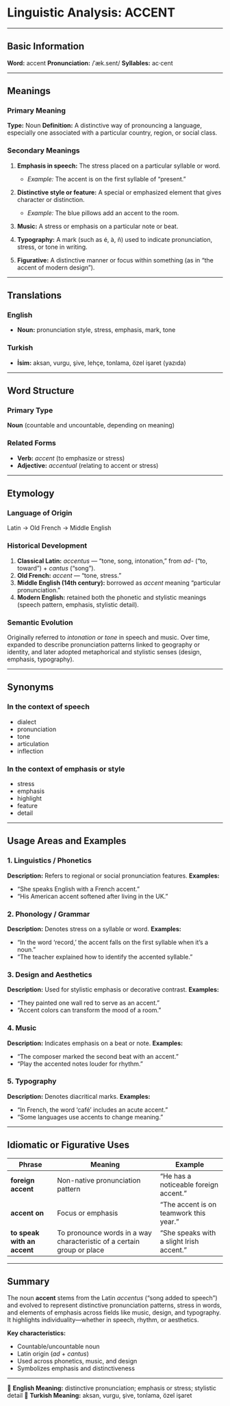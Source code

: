 # Linguistic Analysis: ACCENT

---

## Basic Information

**Word:** accent
**Pronunciation:** /ˈæk.sent/
**Syllables:** ac·cent

---

## Meanings

### Primary Meaning

**Type:** Noun
**Definition:** A distinctive way of pronouncing a language, especially one associated with a particular country, region, or social class.

### Secondary Meanings

1. **Emphasis in speech:** The stress placed on a particular syllable or word.

   - _Example:_ The accent is on the first syllable of “present.”

2. **Distinctive style or feature:** A special or emphasized element that gives character or distinction.

   - _Example:_ The blue pillows add an accent to the room.

3. **Music:** A stress or emphasis on a particular note or beat.
4. **Typography:** A mark (such as é, à, ñ) used to indicate pronunciation, stress, or tone in writing.
5. **Figurative:** A distinctive manner or focus within something (as in “the accent of modern design”).

---

## Translations

### English

- **Noun:** pronunciation style, stress, emphasis, mark, tone

### Turkish

- **İsim:** aksan, vurgu, şive, lehçe, tonlama, özel işaret (yazıda)

---

## Word Structure

### Primary Type

**Noun** (countable and uncountable, depending on meaning)

### Related Forms

- **Verb:** _accent_ (to emphasize or stress)
- **Adjective:** _accentual_ (relating to accent or stress)

---

## Etymology

### Language of Origin

Latin → Old French → Middle English

### Historical Development

1. **Classical Latin:** _accentus_ — “tone, song, intonation,” from _ad-_ (“to, toward”) + _cantus_ (“song”).
2. **Old French:** _accent_ — “tone, stress.”
3. **Middle English (14th century):** borrowed as _accent_ meaning “particular pronunciation.”
4. **Modern English:** retained both the phonetic and stylistic meanings (speech pattern, emphasis, stylistic detail).

### Semantic Evolution

Originally referred to _intonation or tone_ in speech and music. Over time, expanded to describe pronunciation patterns linked to geography or identity, and later adopted metaphorical and stylistic senses (design, emphasis, typography).

---

## Synonyms

### In the context of speech

- dialect
- pronunciation
- tone
- articulation
- inflection

### In the context of emphasis or style

- stress
- emphasis
- highlight
- feature
- detail

---

## Usage Areas and Examples

### 1. **Linguistics / Phonetics**

**Description:** Refers to regional or social pronunciation features.
**Examples:**

- “She speaks English with a French accent.”
- “His American accent softened after living in the UK.”

### 2. **Phonology / Grammar**

**Description:** Denotes stress on a syllable or word.
**Examples:**

- “In the word ‘record,’ the accent falls on the first syllable when it’s a noun.”
- “The teacher explained how to identify the accented syllable.”

### 3. **Design and Aesthetics**

**Description:** Used for stylistic emphasis or decorative contrast.
**Examples:**

- “They painted one wall red to serve as an accent.”
- “Accent colors can transform the mood of a room.”

### 4. **Music**

**Description:** Indicates emphasis on a beat or note.
**Examples:**

- “The composer marked the second beat with an accent.”
- “Play the accented notes louder for rhythm.”

### 5. **Typography**

**Description:** Denotes diacritical marks.
**Examples:**

- “In French, the word ‘café’ includes an acute accent.”
- “Some languages use accents to change meaning.”

---

## Idiomatic or Figurative Uses

| Phrase                      | Meaning                                                                | Example                                  |
| --------------------------- | ---------------------------------------------------------------------- | ---------------------------------------- |
| **foreign accent**          | Non-native pronunciation pattern                                       | “He has a noticeable foreign accent.”    |
| **accent on**               | Focus or emphasis                                                      | “The accent is on teamwork this year.”   |
| **to speak with an accent** | To pronounce words in a way characteristic of a certain group or place | “She speaks with a slight Irish accent.” |

---

## Summary

The noun **accent** stems from the Latin _accentus_ (“song added to speech”) and evolved to represent distinctive pronunciation patterns, stress in words, and elements of emphasis across fields like music, design, and typography.
It highlights individuality—whether in speech, rhythm, or aesthetics.

**Key characteristics:**

- Countable/uncountable noun
- Latin origin (_ad_ + _cantus_)
- Used across phonetics, music, and design
- Symbolizes emphasis and distinctiveness

---

🔹 **English Meaning:** distinctive pronunciation; emphasis or stress; stylistic detail
🔹 **Turkish Meaning:** aksan, vurgu, şive, tonlama, özel işaret
